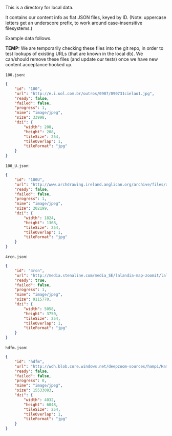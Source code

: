 This is a directory for local data.

It contains our content info as flat JSON files, keyed by ID.
(Note: uppercase letters get an underscore prefix, to work around
case-insensitive filesystems.)

Example data follows.

**TEMP:** We are temporarily checking these files into the git repo,
in order to test lookups of existing URLs (that are known in the local db).
We can/should remove these files (and update our tests) once we have
new content acceptance hooked up.

`100.json`:

```json
{
    "id": "100",
    "url": "http://e.i.uol.com.br/outros/0907/090731cielao1.jpg",
    "ready": false,
    "failed": false,
    "progress": 1,
    "mime": "image/jpeg",
    "size": 33998,
    "dzi": {
        "width": 208,
        "height": 208,
        "tileSize": 254,
        "tileOverlap": 1,
        "tileFormat": "jpg"
    }
}
```

`100_U.json`:

```json
{
    "id": "100U",
    "url": "http://www.archdrawing.ireland.anglican.org/archive/files/a0630962f3164841684eea66b6552445.JPG",
    "ready": false,
    "failed": false,
    "progress": 1,
    "mime": "image/jpeg",
    "size": 202199,
    "dzi": {
        "width": 1824,
        "height": 1368,
        "tileSize": 254,
        "tileOverlap": 1,
        "tileFormat": "jpg"
    }
}
```

`4rcn.json`:

```json
{
    "id": "4rcn",
    "url": "http://media.stenaline.com/media_SE/lalandia-map-zoomit/lalandia-map.jpg",
    "ready": true,
    "failed": false,
    "progress": 1,
    "mime": "image/jpeg",
    "size": 9115770,
    "dzi": {
        "width": 5058,
        "height": 3750,
        "tileSize": 254,
        "tileOverlap": 1,
        "tileFormat": "jpg"
    }
}
```

`hdfm.json`:

```json
{
    "id": "hdfm",
    "url": "http://wdh.blob.core.windows.net/deepzoom-sources/hampi/HampiCB/02-Lakshmi,%20The%20Temple%20Elephant/09-Lakshmi%20and%20little%20girl.jpg",
    "ready": false,
    "failed": false,
    "progress": 0,
    "mime": "image/jpeg",
    "size": 15533083,
    "dzi": {
        "width": 4032,
        "height": 6048,
        "tileSize": 254,
        "tileOverlap": 1,
        "tileFormat": "jpg"
    }
}
```
